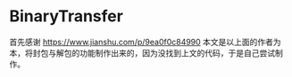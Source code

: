 # BinaryTransfer
首先感谢 https://www.jianshu.com/p/9ea0f0c84990
本文是以上面的作者为本，将封包与解包的功能制作出来的，因为没找到上文的代码，于是自己尝试制作。
